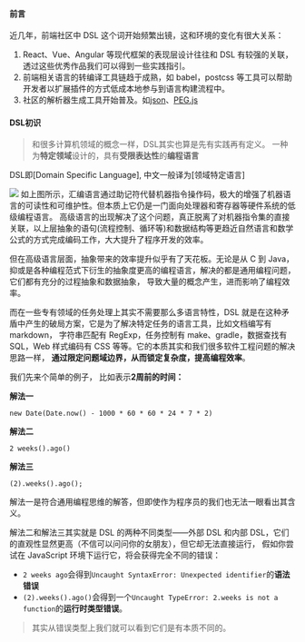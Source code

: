 <br>

#### 前言
近几年，前端社区中 DSL 这个词开始频繁出镜，这和环境的变化有很大关系：
1. React、Vue、Angular 等现代框架的表现层设计往往和 DSL 有较强的关联，透过这些优秀作品我们可以得到一些实践指引。
2. 前端相关语言的转编译工具链趋于成熟，如 babel，postcss 等工具可以帮助开发者以扩展插件的方式低成本地参与到语言构建流程中。
3. 社区的解析器生成工具开始普及。如[json](https://github.com/zaach/jison)、[PEG.js](https://link.zhihu.com/?target=https%3A//pegjs.org/)

#### DSL初识
> 和很多计算机领域的概念一样，DSL其实也算是先有实践再有定义。
> 一种为**特定领域**设计的，具有**受限表达性**的**编程语言**

DSL即[Domain Specific Language], 中文一般译为[领域特定语言]

![](https://pic1.zhimg.com/80/v2-6c0629a04ad5e6859c0499f71082ec24_720w.jpg)
如上图所示，汇编语言通过助记符代替机器指令操作码，极大的增强了机器语言的可读性和可维护性。但本质上它仍是一门面向处理器和寄存器等硬件系统的低级编程语言。
高级语言的出现解决了这个问题，真正脱离了对机器指令集的直接关联，以上层抽象的语句(流程控制、循环等)和数据结构等更趋近自然语言和数学公式的方式完成编码工作，大大提升了程序开发的效率。

但在高级语言层面，抽象带来的效率提升似乎有了天花板。无论是从 C 到 Java，抑或是各种编程范式下衍生的抽象度更高的编程语言，解决的都是通用编程问题，它们都有充分的过程抽象和数据抽象，
导致大量的概念产生，进而影响了编程效率。

而在一些专有领域的任务处理上其实不需要那么多语言特性，DSL 就是在这种矛盾中产生的破局方案，它是为了解决特定任务的语言工具，比如文档编写有 markdown，
字符串匹配有 RegExp，任务控制有 make、gradle，数据查找有 SQL，Web 样式编码有 CSS 等等。它的本质其实和我们很多软件工程问题的解决思路一样，
**通过限定问题域边界，从而锁定复杂度，提高编程效率**。

我们先来个简单的例子， 比如表示**2周前的时间：**

**解法一**
```
new Date(Date.now() - 1000 * 60 * 60 * 24 * 7 * 2)
```

**解法二**
```
2 weeks().ago()
```

**解法三**
```
(2).weeks().ago();
```


解法一是符合通用编程思维的解答，但即使作为程序员的我们也无法一眼看出其含义。

解法二和解法三其实就是 DSL 的两种不同类型——外部 DSL 和内部 DSL，它们的直观性显然更高（不信可以问问你的女朋友），但它却无法直接运行，
假如你尝试在 JavaScript 环境下运行它，将会获得完全不同的错误：

- `2 weeks ago`会得到`Uncaught SyntaxError: Unexpected identifier`的**语法错误**
- `(2).weeks().ago()`会得到一个`Uncaught TypeError: 2.weeks is not a function`的**运行时类型错误**。

> 其实从错误类型上我们就可以看到它们是有本质不同的。
